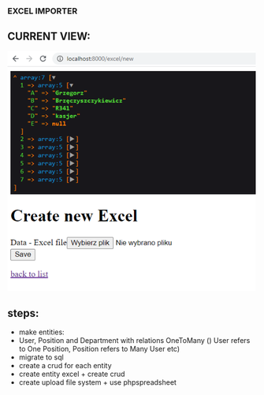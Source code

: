 ### EXCEL IMPORTER

## CURRENT VIEW:

![](gitphotos/one.PNG)

## steps:

- make entities:
- User, Position and Department with relations OneToMany () User refers to One Position, Position refers to Many User etc)
- migrate to sql
- create a crud for each entity
- create entity excel + create crud
- create upload file system + use phpspreadsheet
